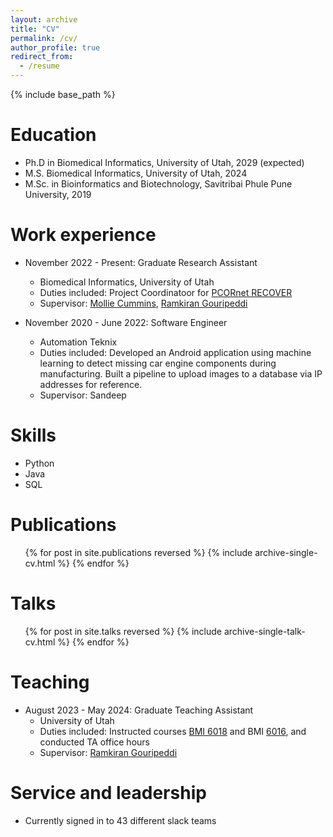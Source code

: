 ```yaml
---
layout: archive
title: "CV"
permalink: /cv/
author_profile: true
redirect_from:
  - /resume
---
```


{% include base_path %}

Education
======
* Ph.D in Biomedical Informatics, University of Utah, 2029 (expected)
* M.S. Biomedical Informatics, University of Utah, 2024
* M.Sc. in Bioinformatics and Biotechnology, Savitribai Phule Pune University, 2019

Work experience
======
* November 2022 - Present: Graduate Research Assistant
  * Biomedical Informatics, University of Utah
  * Duties included: Project Coordinatoor for [PCORnet RECOVER](https://recovercovid.org/)
  * Supervisor: [Mollie Cummins](https://faculty.utah.edu/u0444127-Mollie_R._Cummins,_PhD,_RN,_FAAN,_FACMI/hm/index.hml), [Ramkiran Gouripeddi](https://medicine.utah.edu/faculty/ramkiran-gouripeddi)

* November 2020 - June 2022: Software Engineer
  * Automation Teknix
  * Duties included: Developed an Android application using machine learning to detect missing car engine components during manufacturing. Built a pipeline to upload images to a database via IP addresses for reference.
  * Supervisor: Sandeep 
   
Skills
======
* Python
* Java
* SQL 

Publications
======
  <ul>{% for post in site.publications reversed %}
    {% include archive-single-cv.html %}
  {% endfor %}</ul>
  
Talks
======
  <ul>{% for post in site.talks reversed %}
    {% include archive-single-talk-cv.html  %}
  {% endfor %}</ul>
  
Teaching
======

* August 2023 - May 2024: Graduate Teaching Assistant
  * University of Utah
  * Duties included: Instructed courses [BMI 6018](https://class-schedule.app.utah.edu/main/1248/description.html?subj=BMI&catno=6018&section=001) and BMI [6016](https://class-tools.app.utah.edu/syllabus/1254/10101/BMI6016_2025S.pdf), and conducted TA office hours 
  * Supervisor: [Ramkiran Gouripeddi](https://medicine.utah.edu/faculty/ramkiran-gouripeddi)
  
Service and leadership
======
* Currently signed in to 43 different slack teams
